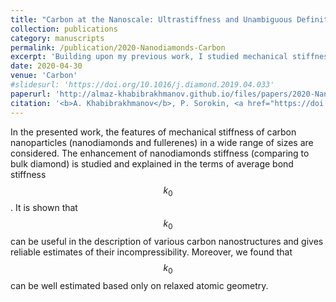 ```yaml
---
title: "Carbon at the Nanoscale: Ultrastiffness and Unambiguous Definition of Incompressibility"
collection: publications
category: manuscripts
permalink: /publication/2020-Nanodiamonds-Carbon
excerpt: 'Building upon my previous work, I studied mechanical stiffness of nanodiamonds in detail via DFT simulations. The main outcome is that nanodiamonds can exhibit stiffness superior to bulk diamond depending on their shape and size. Furthermore, we formulated an unambigous way to characterize the incompressibility of finite nanoobjects through <i>average bond stiffness</i>. Unlike conventional elastic moduli, this quantity does not depend on volume, which is ill-defined at nanoscale.'
date: 2020-04-30
venue: 'Carbon'
#slidesurl: 'https://doi.org/10.1016/j.diamond.2019.04.033'
paperurl: 'http://almaz-khabibrakhmanov.github.io/files/papers/2020-Nanodiamonds-Carbon.pdf'
citation: '<b>A. Khabibrakhmanov</b>, P. Sorokin, <a href="https://doi.org/10.1016/j.carbon.2019.12.071">Carbon at the Nanoscale: Ultrastiffness and Unambiguous Definition of Incompressibility</a>, <i>Carbon</i> <b>160</b>, 228-235 (2020).'
---
```

In the presented work, the features of mechanical stiffness of carbon nanoparticles (nanodiamonds and fullerenes) in a wide range of sizes are considered. The enhancement of nanodiamonds stiffness (comparing to bulk diamond) is studied and explained in the terms of average bond stiffness $$k_0$$. It is shown that $$k_0$$ can be useful in the description of various carbon nanostructures and gives reliable estimates of their incompressibility. Moreover, we found that $$k_0$$ can be well estimated based only on relaxed atomic geometry.
